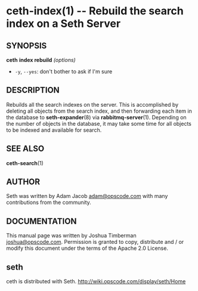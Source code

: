 ceth-index(1) -- Rebuild the search index on a Seth Server
========================================

## SYNOPSIS

__ceth__ __index rebuild__ _(options)_

  * `-y`, `--yes`:
    don't bother to ask if I'm sure

## DESCRIPTION
Rebuilds all the search indexes on the server. This is accomplished by
deleting all objects from the search index, and then forwarding each
item in the database to __seth-expander__(8) via __rabbitmq-server__(1).
Depending on the number of objects in the database, it may take some
time for all objects to be indexed and available for search.

## SEE ALSO
   __ceth-search__(1)

## AUTHOR
   Seth was written by Adam Jacob <adam@opscode.com> with many contributions from the community.

## DOCUMENTATION
   This manual page was written by Joshua Timberman <joshua@opscode.com>.
   Permission is granted to copy, distribute and / or modify this document under the terms of the Apache 2.0 License.

## seth
   ceth is distributed with Seth. <http://wiki.opscode.com/display/seth/Home>


